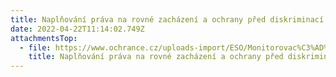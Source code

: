 ```yaml
---
title: Naplňování práva na rovné zacházení a ochrany před diskriminací
date: 2022-04-22T11:14:02.749Z
attachmentsTop:
  - file: https://www.ochrance.cz/uploads-import/ESO/Monitorovac%C3%AD%20zpr%C3%A1va%20za%20rok%202021-final.pdf
    title: Naplňování práva na rovné zacházení a ochrany před diskriminací
---
```

